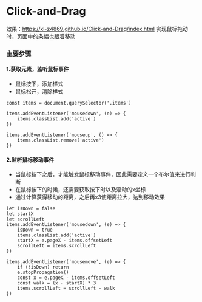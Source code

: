 # Click-and-Drag
效果：https://xl-z4869.github.io/Click-and-Drag/index.html
实现鼠标拖动时，页面中的条幅也跟着移动
### 主要步骤
#### 1.获取元素，监听鼠标事件
* 鼠标按下，添加样式
* 鼠标松开，清除样式
```
const items = document.querySelector('.items')

items.addEventListener('mousedown', (e) => {
    items.classList.add('active')
})

items.addEventListener('mouseup', () => {
    items.classList.remove('active')
})
```
#### 2.监听鼠标移动事件
* 当鼠标按下之后，才能触发鼠标移动事件，因此需要定义一个布尔值来进行判断
* 在鼠标按下的时候，还需要获取按下时以及滚动的x坐标
* 通过计算获得移动的距离，之后再x3使距离拉大，达到移动效果
```
let isDown = false
let startX
let scrollLeft
items.addEventListener('mousedown', (e) => {
    isDown = true
    items.classList.add('active')
    startX = e.pageX - items.offsetLeft
    scrollLeft = items.scrollLeft
})

items.addEventListener('mousemove', (e) => {
    if (!isDown) return
    e.stopPropagation()
    const x = e.pageX - items.offsetLeft
    const walk = (x - startX) * 3
    items.scrollLeft = scrollLeft - walk
})
```
